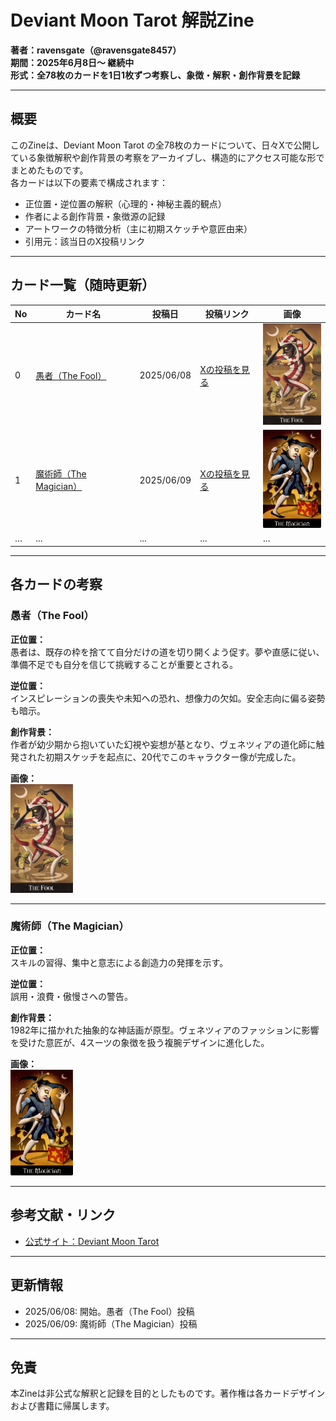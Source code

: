 # Deviant Moon Tarot 解説Zine

**著者：ravensgate（@ravensgate8457）**  
**期間：2025年6月8日〜 継続中**  
**形式：全78枚のカードを1日1枚ずつ考察し、象徴・解釈・創作背景を記録**

---

## 概要

このZineは、Deviant Moon Tarot の全78枚のカードについて、日々Xで公開している象徴解釈や創作背景の考察をアーカイブし、構造的にアクセス可能な形でまとめたものです。  
各カードは以下の要素で構成されます：

- 正位置・逆位置の解釈（心理的・神秘主義的観点）
- 作者による創作背景・象徴源の記録
- アートワークの特徴分析（主に初期スケッチや意匠由来）
- 引用元：該当日のX投稿リンク

---

## カード一覧（随時更新）

| No | カード名 | 投稿日 | 投稿リンク | 画像 |
|----|----------|--------|-------------|------|
| 0  | [愚者（The Fool）](#愚者the-fool) | 2025/06/08 | [Xの投稿を見る](0_Fool.png) | <img src="0_fool_card.jpg" width="100">  |
| 1  | [魔術師（The Magician）](#魔術師the-magician) | 2025/06/09 | [Xの投稿を見る](1_magician.png) |  <img src="1_magician_card.jpg" width="100">  |
| …  | ...      | ...    | ...         | ...  |

---

## 各カードの考察

### 愚者（The Fool）

**正位置：**  
愚者は、既存の枠を捨てて自分だけの道を切り開くよう促す。夢や直感に従い、準備不足でも自分を信じて挑戦することが重要とされる。

**逆位置：**  
インスピレーションの喪失や未知への恐れ、想像力の欠如。安全志向に偏る姿勢も暗示。

**創作背景：**  
作者が幼少期から抱いていた幻視や妄想が基となり、ヴェネツィアの道化師に触発された初期スケッチを起点に、20代でこのキャラクター像が完成した。

**画像：**  
<img src="0_fool_card.jpg" width="100">

---

### 魔術師（The Magician）

**正位置：**  
スキルの習得、集中と意志による創造力の発揮を示す。

**逆位置：**  
誤用・浪費・傲慢さへの警告。

**創作背景：**  
1982年に描かれた抽象的な神話画が原型。ヴェネツィアのファッションに影響を受けた意匠が、4スーツの象徴を扱う複腕デザインに進化した。

**画像：**  
<img src="1_magician_card.jpg" width="100">

---

## 参考文献・リンク

- [公式サイト：Deviant Moon Tarot](https://www.deviantmoon.com)

---

## 更新情報

- 2025/06/08: 開始。愚者（The Fool）投稿
- 2025/06/09: 魔術師（The Magician）投稿

---

## 免責

本Zineは非公式な解釈と記録を目的としたものです。著作権は各カードデザインおよび書籍に帰属します。

